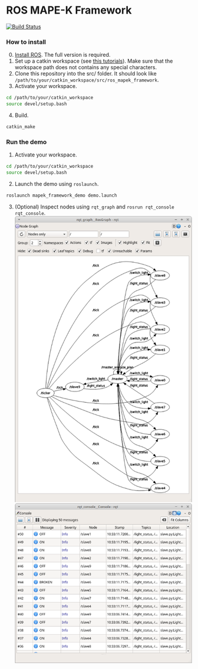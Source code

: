 # ROS MAPE-K Framework

[![Build Status](https://travis-ci.org/imcatta/ros_mapek_framework.svg?branch=master)](https://travis-ci.org/imcatta/ros_mapek_framework)

### How to install
0. [Install ROS](http://wiki.ros.org/melodic/Installation). The full version is required. 
1. Set up a catkin workspace (see [this tutorials](http://wiki.ros.org/catkin/Tutorials/create_a_workspace)). Make sure that the workspace path does not contains any special characters.
2. Clone this repository into the src/ folder. It should look like `/path/to/your/catkin_workspace/src/ros_mapek_framework`.
3. Activate your workspace.
```bash
cd /path/to/your/catkin_workspace
source devel/setup.bash
```
4. Build.
```bash
catkin_make
```

### Run the demo
1. Activate your workspace.
```bash
cd /path/to/your/catkin_workspace
source devel/setup.bash
```
2. Launch the demo using `roslaunch`.
```bash
roslaunch mapek_framework_demo demo.launch
```
3. (Optional) Inspect nodes using `rqt_graph` and `rosrun rqt_console rqt_console`.
![Screenshot](docs/images/rqt_graph_screenshot.png)
![Screenshot](docs/images/rqt_console_screenshot.png)
